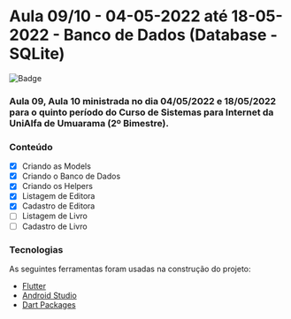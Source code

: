 # Aula 09/10 - 04-05-2022 até 18-05-2022 - Banco de Dados (Database - SQLite)

![Badge](https://img.shields.io/badge/Marcos%20Dias%20Vendramini-Flutter-blue)

### Aula 09, Aula 10 ministrada no dia 04/05/2022 e 18/05/2022 para o quinto período do Curso de Sistemas para Internet da UniAlfa de Umuarama (2º Bimestre).

### Conteúdo

- [x] Criando as Models
- [x] Criando o Banco de Dados
- [x] Criando os Helpers
- [x] Listagem de Editora
- [x] Cadastro de Editora
- [ ] Listagem de Livro
- [ ] Cadastro de Livro

### Tecnologias

As seguintes ferramentas foram usadas na construção do projeto:

- [Flutter](https://flutter.dev/)
- [Android Studio](https://developer.android.com/studio)
- [Dart Packages](https://pub.dev/)